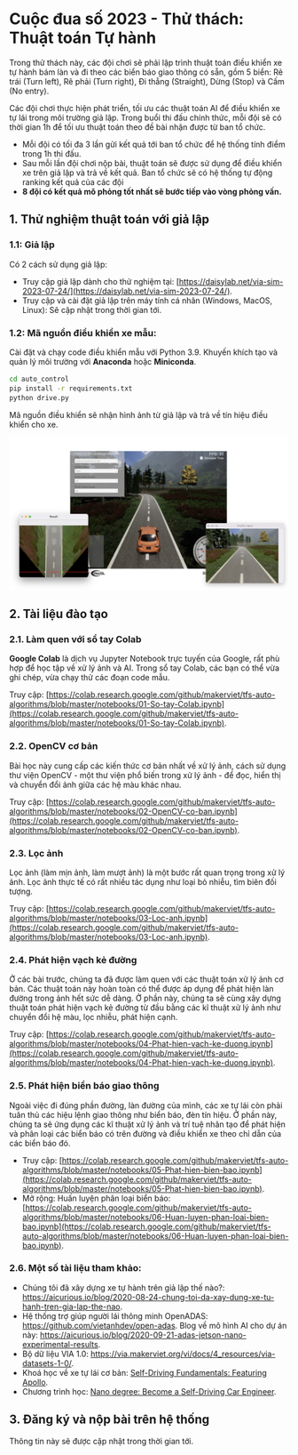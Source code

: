 # Cuộc đua số 2023 - Thử thách: Thuật toán Tự hành

Trong thử thách này, các đội chơi sẽ phải lập trình thuật toán điều khiển xe tự hành bám làn và đi theo các biển báo giao thông có sẵn, gồm 5 biển: Rẽ trái (Turn left), Rẽ phải (Turn right), Đi thẳng (Straight), Dừng (Stop) và Cấm (No entry).

Các đội chơi thực hiện phát triển, tối ưu các thuật toán AI để điều khiển xe tự lái trong môi trường giả lập. Trong buổi thi đấu chính thức, mỗi đội sẽ có thời gian 1h để tối ưu thuật toán theo đề bài nhận được từ ban tổ chức.

- Mỗi đội có tối đa 3 lần gửi kết quả tới ban tổ chức để hệ thống tính điểm trong 1h thi đấu.
- Sau mỗi lần đội chơi nộp bài, thuật toán sẽ được sử dụng để điều khiển xe trên giả lập và trả về kết quả. Ban tổ chức sẽ có hệ thống tự động ranking kết quả của các đội
- **8 đội có kết quả mô phỏng tốt nhất sẽ bước tiếp vào vòng phỏng vấn.**

## 1. Thử nghiệm thuật toán với giả lập

### 1.1: Giả lập

Có 2 cách sử dụng giả lập:

- Truy cập giả lập dành cho thử nghiệm tại: [https://daisylab.net/via-sim-2023-07-24/](https://daisylab.net/via-sim-2023-07-24/).
- Truy cập và cài đặt giả lập trên máy tính cá nhân (Windows, MacOS, Linux): Sẽ cập nhật trong thời gian tới.

### 1.2: Mã nguồn điều khiển xe mẫu:

Cài đặt và chạy code điều khiển mẫu với Python 3.9. Khuyến khích tạo và quản lý môi trường với **Anaconda** hoặc **Miniconda**.

```bash
cd auto_control
pip install -r requirements.txt
python drive.py
```

Mã nguồn điều khiển sẽ nhận hình ảnh từ giả lập và trả về tín hiệu điều khiển cho xe.

![](images/control.png)

## 2. Tài liệu đào tạo

### 2.1. Làm quen với sổ tay Colab

**Google Colab** là dịch vụ Jupyter Notebook trực tuyến của Google, rất phù hợp để học tập về xử lý ảnh và AI. Trong sổ tay Colab, các bạn có thể vừa ghi chép, vừa chạy thử các đoạn code mẫu.

Truy cập: [https://colab.research.google.com/github/makerviet/tfs-auto-algorithms/blob/master/notebooks/01-So-tay-Colab.ipynb](https://colab.research.google.com/github/makerviet/tfs-auto-algorithms/blob/master/notebooks/01-So-tay-Colab.ipynb).

### 2.2. OpenCV cơ bản

Bài học này cung cấp các kiến thức cơ bản nhất về xử lý ảnh, cách sử dụng thư viện OpenCV - một thư viện phổ biến trong xử lý ảnh - để đọc, hiển thị và chuyển đổi ảnh giữa các hệ màu khác nhau.

Truy cập: [https://colab.research.google.com/github/makerviet/tfs-auto-algorithms/blob/master/notebooks/02-OpenCV-co-ban.ipynb](https://colab.research.google.com/github/makerviet/tfs-auto-algorithms/blob/master/notebooks/02-OpenCV-co-ban.ipynb).

### 2.3. Lọc ảnh

Lọc ảnh (làm mịn ảnh, làm mượt ảnh) là một bước rất quan trọng trong xử lý ảnh. Lọc ảnh thực tế có rất nhiều tác dụng như loại bỏ nhiễu, tìm biên đối tượng.

Truy cập: [https://colab.research.google.com/github/makerviet/tfs-auto-algorithms/blob/master/notebooks/03-Loc-anh.ipynb](https://colab.research.google.com/github/makerviet/tfs-auto-algorithms/blob/master/notebooks/03-Loc-anh.ipynb).

### 2.4. Phát hiện vạch kẻ đường

Ở các bài trước, chúng ta đã được làm quen với các thuật toán xử lý ảnh cơ bản. Các thuật toán này hoàn toàn có thể được áp dụng để phát hiện làn đường trong ảnh hết sức dễ dàng. Ở phần này, chúng ta sẽ cùng xây dựng thuật toán phát hiện vạch kẻ đường từ đầu bằng các kĩ thuật xử lý ảnh như chuyển đổi hệ màu, lọc nhiễu, phát hiện cạnh.

Truy cập: [https://colab.research.google.com/github/makerviet/tfs-auto-algorithms/blob/master/notebooks/04-Phat-hien-vach-ke-duong.ipynb](https://colab.research.google.com/github/makerviet/tfs-auto-algorithms/blob/master/notebooks/04-Phat-hien-vach-ke-duong.ipynb).

### 2.5. Phát hiện biển báo giao thông

Ngoài việc đi đúng phần đường, làn đường của mình, các xe tự lái còn phải tuân thủ các hiệu lệnh giao thông như biển báo, đèn tín hiệu. Ở phần này, chúng ta sẽ ứng dụng các kĩ thuật xử lý ảnh và trí tuệ nhân tạo để phát hiện và phân loại các biển báo có trên đường và điều khiển xe theo chỉ dẫn của các biển báo đó.

- Truy cập: [https://colab.research.google.com/github/makerviet/tfs-auto-algorithms/blob/master/notebooks/05-Phat-hien-bien-bao.ipynb](https://colab.research.google.com/github/makerviet/tfs-auto-algorithms/blob/master/notebooks/05-Phat-hien-bien-bao.ipynb).
- Mở rộng: Huấn luyện phân loại biển báo: [https://colab.research.google.com/github/makerviet/tfs-auto-algorithms/blob/master/notebooks/06-Huan-luyen-phan-loai-bien-bao.ipynb](https://colab.research.google.com/github/makerviet/tfs-auto-algorithms/blob/master/notebooks/06-Huan-luyen-phan-loai-bien-bao.ipynb).

### 2.6. Một số tài liệu tham khảo:

- Chúng tôi đã xây dựng xe tự hành trên giả lập thế nào?: <https://aicurious.io/blog/2020-08-24-chung-toi-da-xay-dung-xe-tu-hanh-tren-gia-lap-the-nao>.
- Hệ thống trợ giúp người lái thông minh OpenADAS: <https://github.com/vietanhdev/open-adas>. Blog về mô hình AI cho dự án này: <https://aicurious.io/blog/2020-09-21-adas-jetson-nano-experimental-results>.
- Bộ dữ liệu VIA 1.0: <https://via.makerviet.org/vi/docs/4_resources/via-datasets-1-0/>.
- Khoá học về xe tự lái cơ bản: [Self-Driving Fundamentals: Featuring Apollo](https://www.udacity.com/course/self-driving-car-fundamentals-featuring-apollo--ud0419).
- Chương trình học: [Nano degree: Become a Self-Driving Car Engineer](https://www.udacity.com/course/self-driving-car-engineer-nanodegree--nd0013).

## 3. Đăng ký và nộp bài trên hệ thống

Thông tin này sẽ được cập nhật trong thời gian tới.
